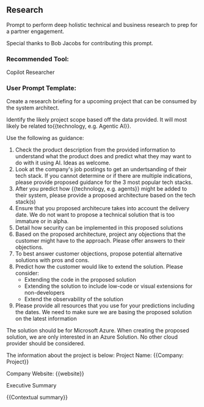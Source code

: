 ## Research 
Prompt to perform deep holistic technical and business research to prep for a partner engagement.

Special thanks to Bob Jacobs for contributing this prompt.

### Recommended Tool:
Copilot Researcher

### User Prompt Template:
Create a research briefing for a upcoming project that can be consumed by the system architect.

Identify the likely project scope based off the data provided.  It will most likely be related to{{technology, e.g. Agentic AI}}.

Use the following as guidance:
1.  Check the product description from the provided information to understand what the product does and predict what they may want to do with it using AI.  Ideas as welcome.
2.  Look at the company's job postings to get an undertsanding of their tech stack.  If you cannot determine or if there are multiple indications, please provide proposed guidance for the 3 most popular tech stacks.
3.  After you predict how {{technology, e.g. agents}} might be added to their system, please provide a proposed architecture based on the tech stack(s)
4.  Ensure that you proposed architecure takes into account the delivery date.  We do not want to propose a technical solution that is too immature or in alpha.
5.  Detail how security can be implemented in this proposed solutions
6.  Based on the proposed architecture, project any objections that the customer might have to the approach.  Please offer answers to their objections.
7.  To best answer customer objections, propose potential alternative solutions with pros and cons.
8.  Predict how the customer would like to extend the solution.  Please consider:
      - Extending the code in the proposed solution
      - Extending the solution to include low-code or visual extensions for non-developers
      - Extend the observability of the solution
9.  Please provide all resources that you use for your predictions including the dates.  We need to make sure we are basing the proposed solution on the latest information

The solution should be for Microsoft Azure.  When creating the proposed solution, we are only interested in an Azure Solution.  No other cloud provider should be considered.

The information about the project is below:
Project Name: {{Company: Project}}

Company Website: {{website}}

Executive Summary

{{Contextual summary}}